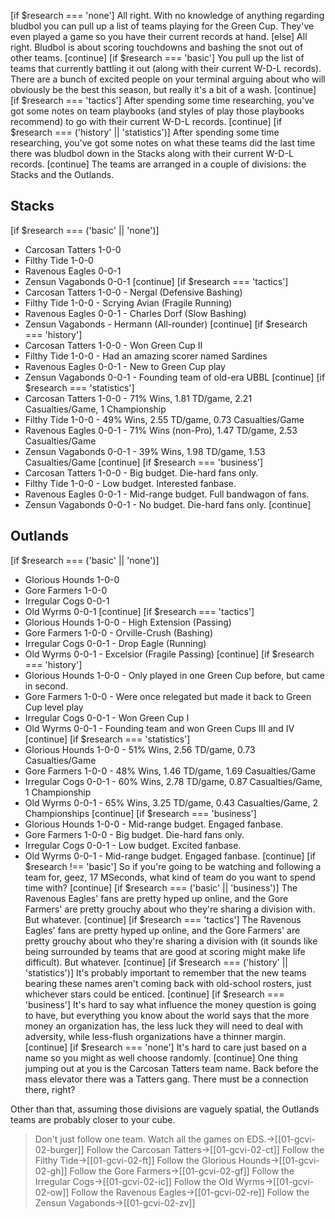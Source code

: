 [if $research === 'none']
All right. With no knowledge of anything regarding bludbol you can pull up a list of teams playing for the Green Cup. They've even played a game so you have their current records at hand. 
[else]
All right. Bludbol is about scoring touchdowns and bashing the snot out of other teams. 
[continue]
[if $research === 'basic']
You pull up the list of teams that currently battling it out (along with their current W-D-L records). There are a bunch of excited people on your terminal arguing about who will obviously be the best this season, but really it's a bit of a wash.
[continue]
[if $research === 'tactics']
After spending some time researching, you've got some notes on team playbooks (and styles of play those playbooks recommend) to go with their current W-D-L records.
[continue]
[if $research === ('history' || 'statistics')]
After spending some time researching, you've got some notes on what these teams did the last time there was bludbol down in the Stacks along with their current W-D-L records.
[continue]
The teams are arranged in a couple of divisions: the Stacks and the Outlands.

## Stacks
[if $research === ('basic' || 'none')]
* Carcosan Tatters 1-0-0
* Filthy Tide 1-0-0
* Ravenous Eagles 0-0-1
* Zensun Vagabonds 0-0-1
[continue]
[if $research === 'tactics']
* Carcosan Tatters 1-0-0 - Nergal (Defensive Bashing)
* Filthy Tide 1-0-0 - Scrying Avian (Fragile Running)
* Ravenous Eagles 0-0-1 - Charles Dorf (Slow Bashing)
* Zensun Vagabonds - Hermann (All-rounder)
[continue]
[if $research === 'history']
* Carcosan Tatters 1-0-0 - Won Green Cup II
* Filthy Tide 1-0-0 - Had an amazing scorer named Sardines
* Ravenous Eagles 0-0-1 - New to Green Cup play
* Zensun Vagabonds 0-0-1 - Founding team of old-era UBBL
[continue]
[if $research === 'statistics']
* Carcosan Tatters 1-0-0 - 71% Wins, 1.81 TD/game, 2.21 Casualties/Game, 1 Championship
* Filthy Tide 1-0-0 - 49% Wins, 2.55 TD/game, 0.73 Casualties/Game
* Ravenous Eagles 0-0-1 - 71% Wins (non-Pro), 1.47 TD/game, 2.53 Casualties/Game
* Zensun Vagabonds 0-0-1 - 39% Wins, 1.98 TD/game, 1.53 Casualties/Game
[continue]
[if $research === 'business']
* Carcosan Tatters 1-0-0 - Big budget. Die-hard fans only.
* Filthy Tide 1-0-0 - Low budget. Interested fanbase.
* Ravenous Eagles 0-0-1 - Mid-range budget. Full bandwagon of fans.
* Zensun Vagabonds 0-0-1 - No budget. Die-hard fans only.
[continue]
## Outlands
[if $research === ('basic' || 'none')]
* Glorious Hounds 1-0-0
* Gore Farmers 1-0-0
* Irregular Cogs 0-0-1
* Old Wyrms 0-0-1
[continue]
[if $research === 'tactics']
* Glorious Hounds 1-0-0 - High Extension (Passing)
* Gore Farmers 1-0-0 - Orville-Crush (Bashing)
* Irregular Cogs  0-0-1 - Drop Eagle (Running)
* Old Wyrms  0-0-1 - Excelsior (Fragile Passing)
[continue]
[if $research === 'history']
* Glorious Hounds 1-0-0 - Only played in one Green Cup before, but came in second.
* Gore Farmers 1-0-0 - Were once relegated but made it back to Green Cup level play
* Irregular Cogs  0-0-1 - Won Green Cup I
* Old Wyrms  0-0-1 - Founding team and won Green Cups III and IV
[continue]
[if $research === 'statistics']
* Glorious Hounds 1-0-0 - 51% Wins, 2.56 TD/game, 0.73 Casualties/Game
* Gore Farmers 1-0-0 - 48% Wins, 1.46 TD/game, 1.69 Casualties/Game
* Irregular Cogs  0-0-1 - 60% Wins, 2.78 TD/game, 0.87 Casualties/Game, 1 Championship
* Old Wyrms  0-0-1 - 65% Wins, 3.25 TD/game, 0.43 Casualties/Game, 2 Championships
[continue]
[if $research === 'business']
* Glorious Hounds 1-0-0 - Mid-range budget. Engaged fanbase.
* Gore Farmers 1-0-0 - Big budget. Die-hard fans only.
* Irregular Cogs 0-0-1 - Low budget. Excited fanbase.
* Old Wyrms 0-0-1 - Mid-range budget. Engaged fanbase.
[continue]
[if $research !== 'basic']
So if you're going to be watching and following a team for, geez, 17 MSeconds, what kind of team do you want to spend time with?
[continue]
[if $research === ('basic' || 'business')]
The Ravenous Eagles' fans are pretty hyped up online, and the Gore Farmers' are pretty grouchy about who they're sharing a division with. But whatever.
[continue]
[if $research === 'tactics']
The Ravenous Eagles' fans are pretty hyped up online, and the Gore Farmers' are pretty grouchy about who they're sharing a division with (it sounds like being surrounded by teams that are good at scoring might make life difficult). But whatever.
[continue]
[if $research === ('history' || 'statistics')]
It's probably important to remember that the new teams bearing these names aren't coming back with old-school rosters, just whichever stars could be enticed.
[continue]
[if $research === 'business']
It's hard to say what influence the money question is going to have, but everything you know about the world says that the more money an organization has, the less luck they will need to deal with adversity, while less-flush organizations have a thinner margin.
[continue]
[if $research === 'none']
It's hard to care just based on a name so you might as well choose randomly. 
[continue]
One thing jumping out at you is the Carcosan Tatters team name. Back before the mass elevator there was a Tatters gang. There must be a connection there, right?

Other than that, assuming those divisions are vaguely spatial, the Outlands teams are probably closer to your cube. 

> Don't just follow one team. Watch all the games on EDS.->[[01-gcvi-02-burger]]
> Follow the Carcosan Tatters->[[01-gcvi-02-ct]]
> Follow the Filthy Tide->[[01-gcvi-02-ft]]
> Follow the Glorious Hounds->[[01-gcvi-02-gh]]
> Follow the Gore Farmers->[[01-gcvi-02-gf]]
> Follow the Irregular Cogs->[[01-gcvi-02-ic]]
> Follow the Old Wyrms->[[01-gcvi-02-ow]]
> Follow the Ravenous Eagles->[[01-gcvi-02-re]]
> Follow the Zensun Vagabonds->[[01-gcvi-02-zv]]

